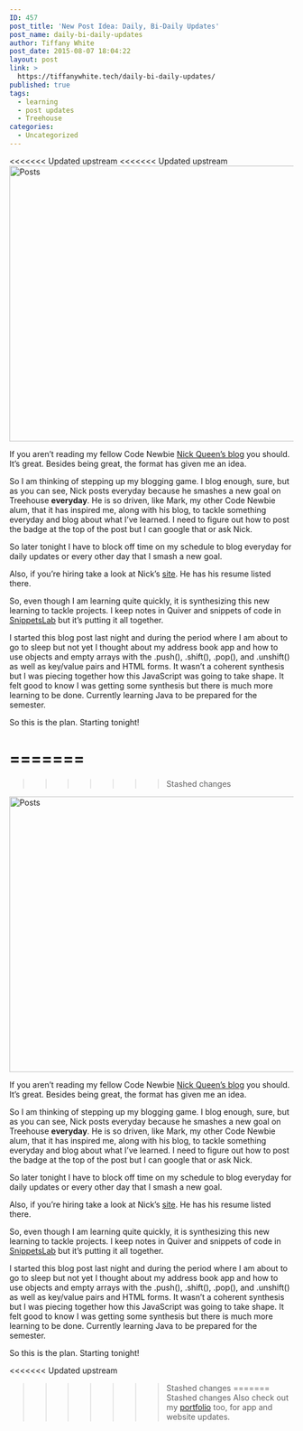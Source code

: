 ```yaml
---
ID: 457
post_title: 'New Post Idea: Daily, Bi-Daily Updates'
post_name: daily-bi-daily-updates
author: Tiffany White
post_date: 2015-08-07 18:04:22
layout: post
link: >
  https://tiffanywhite.tech/daily-bi-daily-updates/
published: true
tags:
  - learning
  - post updates
  - Treehouse
categories:
  - Uncategorized
---
```

<<<<<<< Updated upstream
<<<<<<< Updated upstream
<img class=" aligncenter" src="http://helloburgh.me/wp-content/uploads/2015/08/wpid-4978.png" alt="Posts" width="733" height="488" />

If you aren’t reading my fellow Code Newbie <a href="http://nickqueen.com/blog/">Nick Queen’s blog</a> you should. It’s great. Besides being great, the format has given me an idea.

So I am thinking of stepping up my blogging game. I blog enough, sure, but as you can see, Nick posts everyday because he smashes a new goal on Treehouse <strong>everyday</strong>. He is so driven, like Mark, my other Code Newbie alum, that it has inspired me, along with his blog, to tackle something everyday and blog about what I’ve learned. I need to figure out how to post the badge at the top of the post but I can google that or ask Nick.

So later tonight I have to block off time on my schedule to blog everyday for daily updates or every other day that I smash a new goal.

Also, if you’re hiring take a look at Nick’s <a href="http://nickqueen.com/">site</a>. He has his resume listed there.

So, even though I am learning quite quickly, it is synthesizing this new learning to tackle projects. I keep notes in Quiver and snippets of code in <a href="https://itunes.apple.com/us/app/snippetslab/id1006087419?mt=12">SnippetsLab</a> but it’s putting it all together.

I started this blog post last night and during the period where I am about to go to sleep but not yet I thought about my address book app and how to use objects and empty arrays with the .push(), .shift(), .pop(), and .unshift() as well as key/value pairs and HTML forms. It wasn’t a coherent synthesis but I was piecing together how this JavaScript was going to take shape. It felt good to know I was getting some synthesis but there is much more learning to be done. Currently learning Java to be prepared for the semester.

So this is the plan. Starting tonight!

=======
=======
>>>>>>> Stashed changes
<img class=" aligncenter" src="http://helloburgh.me/wp-content/uploads/2015/08/wpid-4978.png" alt="Posts" width="733" height="488" />

If you aren’t reading my fellow Code Newbie <a href="http://nickqueen.com/blog/">Nick Queen’s blog</a> you should. It’s great. Besides being great, the format has given me an idea.

So I am thinking of stepping up my blogging game. I blog enough, sure, but as you can see, Nick posts everyday because he smashes a new goal on Treehouse <strong>everyday</strong>. He is so driven, like Mark, my other Code Newbie alum, that it has inspired me, along with his blog, to tackle something everyday and blog about what I’ve learned. I need to figure out how to post the badge at the top of the post but I can google that or ask Nick.

So later tonight I have to block off time on my schedule to blog everyday for daily updates or every other day that I smash a new goal.

Also, if you’re hiring take a look at Nick’s <a href="http://nickqueen.com/">site</a>. He has his resume listed there.

So, even though I am learning quite quickly, it is synthesizing this new learning to tackle projects. I keep notes in Quiver and snippets of code in <a href="https://itunes.apple.com/us/app/snippetslab/id1006087419?mt=12">SnippetsLab</a> but it’s putting it all together.

I started this blog post last night and during the period where I am about to go to sleep but not yet I thought about my address book app and how to use objects and empty arrays with the .push(), .shift(), .pop(), and .unshift() as well as key/value pairs and HTML forms. It wasn’t a coherent synthesis but I was piecing together how this JavaScript was going to take shape. It felt good to know I was getting some synthesis but there is much more learning to be done. Currently learning Java to be prepared for the semester.

So this is the plan. Starting tonight!

<<<<<<< Updated upstream
>>>>>>> Stashed changes
=======
>>>>>>> Stashed changes
Also check out my <a href="http://www.tiffanyrwhite.com">portfolio</a> too, for app and website updates.